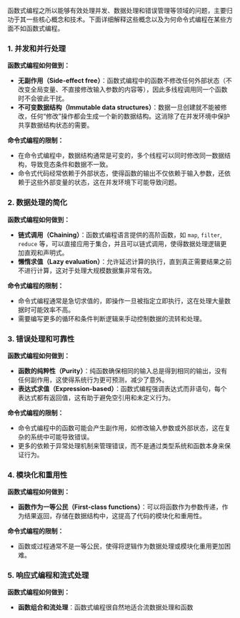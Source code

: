 



函数式编程之所以能够有效处理并发、数据处理和错误管理等领域的问题，主要归功于其一些核心概念和技术。下面详细解释这些概念以及为何命令式编程在某些方面不如函数式编程。

### 1. **并发和并行处理**

**函数式编程如何做到：**
- **无副作用（Side-effect free）**：函数式编程中的函数不修改任何外部状态（不改变全局变量、不直接修改输入参数的内容等），因此多线程调用同一个函数时不会彼此干扰。
- **不可变数据结构（Immutable data structures）**：数据一旦创建就不能被修改，任何“修改”操作都会生成一个新的数据结构。这消除了在并发环境中保护共享数据结构状态的需要。

**命令式编程的限制：**
- 在命令式编程中，数据结构通常是可变的，多个线程可以同时修改同一数据结构，导致竞态条件和数据不一致。
- 命令式代码经常依赖于外部状态，使得函数的输出不仅依赖于输入参数，还依赖于这些外部变量的状态，这在并发环境下可能导致问题。

### 2. **数据处理的简化**

**函数式编程如何做到：**
- **链式调用（Chaining）**：函数式编程语言提供的高阶函数，如 `map`, `filter`, `reduce` 等，可以直接应用于集合，并且可以链式调用，使得数据处理逻辑更加直观和声明式。
- **懒惰求值（Lazy evaluation）**：允许延迟计算的执行，直到真正需要结果之前不进行计算，这对于处理大规模数据集非常有效。

**命令式编程的限制：**
- 命令式编程通常是急切求值的，即操作一旦被指定立即执行，这在处理大量数据时可能效率不高。
- 需要编写更多的循环和条件判断逻辑来手动控制数据的流转和处理。

### 3. **错误处理和可靠性**

**函数式编程如何做到：**
- **函数的纯粹性（Purity）**：纯函数确保相同的输入总是得到相同的输出，没有任何副作用，这使得系统行为更可预测，减少了意外。
- **表达式求值（Expression-based）**：函数式编程强调表达式而非语句，每个表达式都有返回值，这有助于避免空引用和未定义行为。

**命令式编程的限制：**
- 命令式编程中的函数可能会产生副作用，如修改输入参数或外部状态，这在复杂的系统中可能导致错误。
- 更多的依赖于异常处理机制来管理错误，而不是通过类型系统和函数本身来保证行为。

### 4. **模块化和重用性**

**函数式编程如何做到：**
- **函数作为一等公民（First-class functions）**：可以将函数作为参数传递，作为结果返回，存储在数据结构中，这提高了代码的模块化和重用性。

**命令式编程的限制：**
- 函数或过程通常不是一等公民，使得将逻辑作为数据处理或模块化重用更加困难。

### 5. **响应式编程和流式处理**

**函数式编程如何做到：**
- **函数组合和流处理**：函数式编程很自然地适合流数据处理和函数